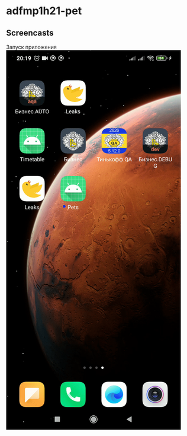 # adfmp1h21-pet


## Screencasts   
Запуск приложения
![](https://github.com/moevm/adfmp1h21-pet/blob/main/docs/ezgif.com-gif-maker.gif)
